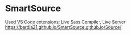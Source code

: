 # SmartSource
Used VS Code extensions: Live Sass Compiler, Live Server
https://berdia21.github.io/SmartSource.github.io/Source/
